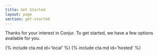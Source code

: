 ```yaml
---
title: Get Started
layout: page
section: get-started
---
```


Thanks for your interest in Conjur. To get started, we have a few options available for you.

<div class="row mt-2 equal">
  {% include cta.md id='local' %}
  {% include cta.md id='hosted' %}
</div>
